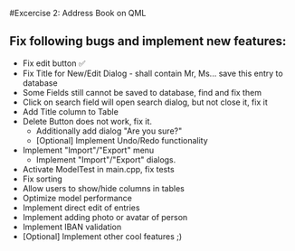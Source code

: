 #Excercise 2: Address Book on QML

## Fix following bugs and implement new features:
* Fix edit button :white_check_mark:
* Fix Title for New/Edit Dialog - shall contain Mr, Ms... save this entry to database
* Some Fields still cannot be saved to database, find and fix them
* Click on search field will open search dialog, but not close it, fix it
* Add Title column to Table
* Delete Button does not work, fix it. 
  * Additionally add dialog "Are you sure?"
  * [Optional] Implement Undo/Redo functionality
* Implement "Import"/"Export" menu
  * Implement "Import"/"Export" dialogs.
* Activate ModelTest in main.cpp, fix tests
* Fix sorting
* Allow users to show/hide columns in tables
* Optimize model performance
* Implement direct edit of entries
* Implement adding photo or avatar of person
* Implement IBAN validation
* [Optional] Implement other cool features ;)
